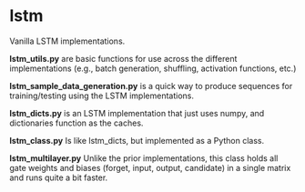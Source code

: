 # lstm
Vanilla LSTM implementations.

<b>lstm_utils.py</b> are basic functions for use across the different implementations (e.g., batch generation, shuffling, activation functions, etc.)

<b>lstm_sample_data_generation.py</b> is a quick way to produce sequences for training/testing using the LSTM implementations. 

<b>lstm_dicts.py</b> is an LSTM implementation that just uses numpy, and dictionaries function as the caches.

<b>lstm_class.py</b> Is like lstm_dicts, but implemented as a Python class.

<b>lstm_multilayer.py</b> Unlike the prior implementations, this class holds all gate weights and biases (forget, input, output, candidate) in a single matrix and runs quite a bit faster.
